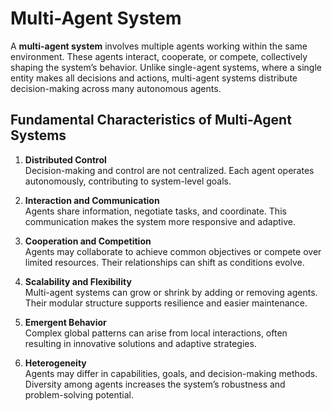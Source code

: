 # Multi-Agent System

A **multi-agent system** involves multiple agents working within the same environment. These agents interact, cooperate, or compete, collectively shaping the system’s behavior. Unlike single-agent systems, where a single entity makes all decisions and actions, multi-agent systems distribute decision-making across many autonomous agents.

## Fundamental Characteristics of Multi-Agent Systems

1. **Distributed Control**  
   Decision-making and control are not centralized. Each agent operates autonomously, contributing to system-level goals.

2. **Interaction and Communication**  
   Agents share information, negotiate tasks, and coordinate. This communication makes the system more responsive and adaptive.

3. **Cooperation and Competition**  
   Agents may collaborate to achieve common objectives or compete over limited resources. Their relationships can shift as conditions evolve.

4. **Scalability and Flexibility**  
   Multi-agent systems can grow or shrink by adding or removing agents. Their modular structure supports resilience and easier maintenance.

5. **Emergent Behavior**  
   Complex global patterns can arise from local interactions, often resulting in innovative solutions and adaptive strategies.

6. **Heterogeneity**  
   Agents may differ in capabilities, goals, and decision-making methods. Diversity among agents increases the system’s robustness and problem-solving potential.
